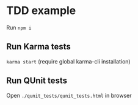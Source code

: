 # TDD example

Run `npm i`

## Run Karma tests

`karma start` (require global karma-cli installation)

## Run QUnit tests

Open `./qunit_tests/qunit_tests.html` in browser

